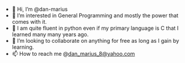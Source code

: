 - 👋 Hi, I’m @dan-marius
- 👀 I’m interested in General Programming and mostly the power that comes with it.
- 🌱 I am quite fluent in python even if my primary language is C that I learned many many years ago.
- 💞️ I’m looking to collaborate on anything for free as long as I gain by learning.
- 📫 How to reach me @dan_marius_8@yahoo.com

<!---
dan-marius/dan-marius is a ✨ special ✨ repository because its `README.md` (this file) appears on your GitHub profile.
You can click the Preview link to take a look at your changes.
--->
